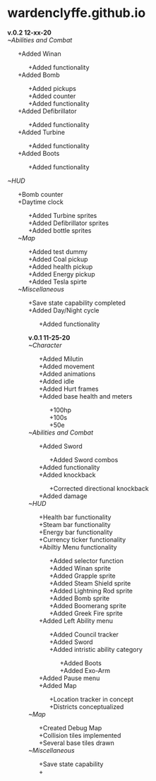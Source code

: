 # wardenclyffe.github.io
**v.0.2 12-xx-20** <br>
  *~Abilities and Combat*
    <ul>
    +Added Winan <br>
      <ul>+Added functionality <br></ul>
    +Added Bomb <br>
      <ul>+Added pickups <br>
          +Added counter <br>
          +Added functionality <br> </ul>
    +Added Defibrillator <br>
      <ul>+Added functionality <br> </ul>
    +Added Turbine <br>
      <ul>+Added functionality <br> </ul>
    +Added Boots <br>
      <ul>+Added functionality <br> </ul>
    </ul>
  *~HUD*
    <ul>
    +Bomb counter <br>
    +Daytime clock <br>
      <ul>
      +Added Turbine sprites <br>
      +Added Defibrillator sprites <br>
      +Added bottle sprites <br>
    </ul>
  *~Map*
    <ul>
    +Added test dummy <br>
    +Added Coal pickup <br>
    +Added health pickup <br>
    +Added Energy pickup <br>
    +Added Tesla spirte <br>
    </ul>
  *~Miscellaneous*
  <ul>
    +Save state capability completed<br>
    +Added Day/Night cycle<br>
      <ul>+Added functionality <br> </ul> 
   
**v.0.1 11-25-20** <br>
  *~Character*
    <ul>
    +Added Milutin <br>
    +Added movement <br>
    +Added animations <br>
    +Added idle <br>
    +Added Hurt frames <br>
    +Added base health and meters <br>
    <ul>
      +100hp <br>
      +100s <br>
      +50e <br>
    </ul>
    </ul>
  *~Abilities and Combat*
    <ul>
    +Added Sword <br>
      <ul>+Added Sword combos <br></ul>
    +Added functionality <br>
    +Added knockback <br>
      <ul>+Corrected directional knockback <br></ul>
    +Added damage <br>
    </ul>
  *~HUD*
    <ul>
    +Health bar functionality <br>
    +Steam bar functionality <br>
    +Energy bar functionality <br>
    +Currency ticker functionality <br>
    +Abiltiy Menu functionality <br>
      <ul>
      +Added selector function <br>
      +Added Winan sprite <br>
      +Added Grapple sprite <br>
      +Added Steam Shield sprite <br>
      +Added Lightning Rod sprite <br>
      +Added Bomb sprite <br>
      +Added Boomerang sprite <br>
      +Added Greek Fire sprite <br>
      </ul>
    +Added Left Ability menu <br>
      <ul>
      +Added Council tracker <br>
      +Added Sword <br>
      +Added intristic ability category <br>
       <ul>
       +Added Boots <br>
       +Added Exo-Arm <br>
       </ul>
      </ul>
    +Added Pause menu <br>
    +Added Map
      <ul>
      +Location tracker in concept <br>
      +Districts conceptualized <br>
      </ul>
    </ul>
  *~Map*
    <ul>
    +Created Debug Map <br>
    +Collision tiles implemented <br>
    +Several base tiles drawn <br>
    </ul>
  *~Miscellaneous*
  <ul>
    +Save state capability <br>
    +
